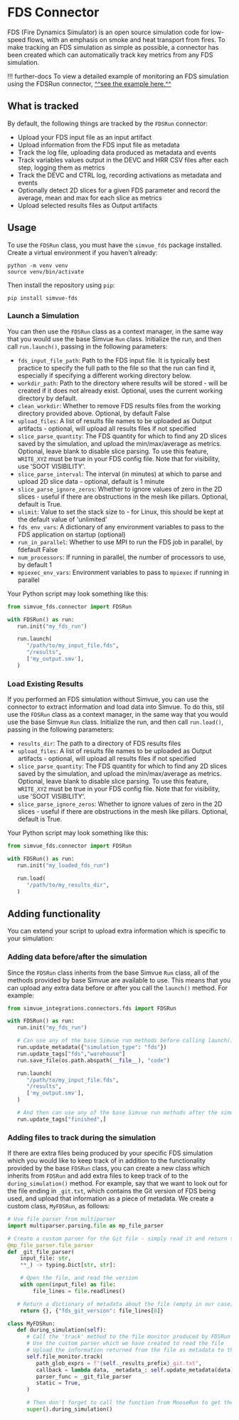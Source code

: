 # FDS Connector

FDS (Fire Dynamics Simulator) is an open source simulation code for low-speed flows, with an emphasis on smoke and heat transport from fires. To make tracking an FDS simulation as simple as possible, a connector has been created which can automatically track key metrics from any FDS simulation.

!!! further-docs
    To view a detailed example of monitoring an FDS simulation using the FDSRun connector, [^^see the example here.^^](/examples/fds)

## What is tracked

By default, the following things are tracked by the `FDSRun` connector:

- Upload your FDS input file as an input artifact
- Upload information from the FDS input file as metadata
- Track the log file, uploading data produced as metadata and events
- Track variables values output in the DEVC and HRR CSV files after each step, logging them as metrics
- Track the DEVC and CTRL log, recording activations as metadata and events
- Optionally detect 2D slices for a given FDS parameter and record the average, mean and max for each slice as metrics
- Upload selected results files as Output artifacts

## Usage

To use the `FDSRun` class, you must have the `simvue_fds` package installed. Create a virtual environment if you haven't already:
```
python -m venv venv
source venv/bin/activate
```
Then install the repository using `pip`:
```
pip install simvue-fds
```

### Launch a Simulation

You can then use the `FDSRun` class as a context manager, in the same way that you would use the base Simvue `Run` class. Initialize the run, and then call `run.launch()`, passing in the following parameters:

- `fds_input_file_path`: Path to the FDS input file. It is typically best practice to specify the full path to the file so that the run can find it, especially if specifying a different working directory below.
- `workdir_path`: Path to the directory where results will be stored - will be created if it does not already exist. Optional, uses the current working directory by default.
- `clean_workdir`: Whether to remove FDS results files from the working directory provided above. Optional, by default False
- `upload_files`: A list of results file names to be uploaded as Output artifacts - optional, will upload all results files if not specified
- `slice_parse_quantity`: The FDS quantity for which to find any 2D slices saved by the simulation, and upload the min/max/average as metrics. Optional, leave blank to disable slice parsing. To use this feature, `WRITE_XYZ` must be true in your FDS config file. Note that for visibility, use 'SOOT VISIBILITY'.
- `slice_parse_interval`: The interval (in minutes) at which to parse and upload 2D slice data - optional, default is 1 minute
- `slice_parse_ignore_zeros`: Whether to ignore values of zero in the 2D slices - useful if there are obstructions in the mesh like pillars. Optional, default is True.
- `ulimit`: Value to set the stack size to - for Linux, this should be kept at the default value of 'unlimited'
- `fds_env_vars`: A dictionary of any environment variables to pass to the FDS application on startup (optional)
- `run_in_parallel`: Whether to use MPI to run the FDS job in parallel, by fdefault False
- `num_processors`: If running in parallel, the number of processors to use, by default 1
- `mpiexec_env_vars`: Environment variables to pass to `mpiexec` if running in parallel

Your Python script may look something like this:
```py
from simvue_fds.connector import FDSRun

with FDSRun() as run:
   run.init("my_fds_run")

   run.launch(
      "/path/to/my_input_file.fds",
      "/results",
      ['my_output.smv'],
   )
```

### Load Existing Results

If you performed an FDS simulation without Simvue, you can use the connector to extract information and load data into Simvue. To do this, stil use the `FDSRun` class as a context manager, in the same way that you would use the base Simvue `Run` class. Initialize the run, and then call `run.load()`, passing in the following parameters:

- `results_dir`: The path to a directory of FDS results files
- `upload_files`: A list of results file names to be uploaded as Output artifacts - optional, will upload all results files if not specified
- `slice_parse_quantity`: The FDS quantity for which to find any 2D slices saved by the simulation, and upload the min/max/average as metrics. Optional, leave blank to disable slice parsing. To use this feature, `WRITE_XYZ` must be true in your FDS config file. Note that for visibility, use 'SOOT VISIBILITY'.
- `slice_parse_ignore_zeros`: Whether to ignore values of zero in the 2D slices - useful if there are obstructions in the mesh like pillars. Optional, default is True.

Your Python script may look something like this:
```py
from simvue_fds.connector import FDSRun

with FDSRun() as run:
   run.init("my_loaded_fds_run")

   run.load(
      "/path/to/my_results_dir",
   )
```

## Adding functionality
You can extend your script to upload extra information which is specific to your simulation:

### Adding data before/after the simulation
Since the `FDSRun` class inherits from the base Simvue `Run` class, all of the methods provided by base Simvue are available to use. This means that you can upload any extra data before or after you call the `launch()` method. For example:

```py
from simvue_integrations.connectors.fds import FDSRun

with FDSRun() as run:
   run.init("my_fds_run")

   # Can use any of the base Simvue run methods before calling launch():
   run.update_metadata({"simulation_type": "fds"})
   run.update_tags["fds","warehouse"]
   run.save_file(os.path.abspath(__file__), "code")

   run.launch(
      "/path/to/my_input_file.fds",
      "/results",
      ['my_output.smv'],
   )

   # And then can use any of the base Simvue run methods after the simulation
   run.update_tags["finished",]
```

### Adding files to track during the simulation
If there are extra files being produced by your specific FDS simulation which you would like to keep track of in addition to the functionality provided by the base `FDSRun` class, you can create a new class which inherits from `FDSRun` and add extra files to keep track of to the `during_simulation()` method. For example, say that we want to look out for the file ending in `_git.txt`, which contains the Git version of FDS being used, and upload that information as a piece of metadata. We create a custom class, `MyFDSRun`, as follows:

```py
# Use file parser from multiparser
import multiparser.parsing.file as mp_file_parser

# Create a custom parser for the Git file - simply read it and return the value as a dictionary
@mp_file_parser.file_parser
def _git_file_parser(
    input_file: str,
    **_) -> typing.Dict[str, str]:

    # Open the file, and read the version
    with open(input_file) as file:
        file_lines = file.readlines()

   # Return a dictionary of metadata about the file (empty in our case), and a dictionary of data from the file
    return {}, {"fds_git_version": file_lines[0]}

class MyFDSRun:
   def during_simulation(self):
      # Call the 'track' method to the file monitor produced by FDSRun
      # Use the custom parser which we have created to read the file
      # Upload the information returned from the file as metadata to the Simvue run
      self.file_monitor.track(
         path_glob_exprs = f"{self._results_prefix}_git.txt",
         callback = lambda data, _metadata_: self.update_metadata(data), 
         parser_func = _git_file_parser
         static = True,
      )

      # Then don't forget to call the function from MooseRun to get the default behaviour too!
      super().during_simulation()
```